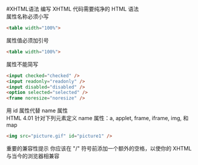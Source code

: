 #XHTML语法
编写 XHTML 代码需要纯净的 HTML 语法             
属性名称必须小写
```html
<table width="100%">
```
属性值必须加引号
```html
<table width="100%">
```
属性不能简写
```html
<input checked="checked" />
<input readonly="readonly" />
<input disabled="disabled" />
<option selected="selected" />
<frame noresize="noresize" />
```
用 id 属性代替 name 属性               
HTML 4.01 针对下列元素定义 name 属性：a, applet, frame, iframe, img, 和map             
```html
<img src="picture.gif" id="picture1" />
```
重要的兼容性提示
你应该在 "/" 符号前添加一个额外的空格，以使你的 XHTML 与当今的浏览器相兼容           



